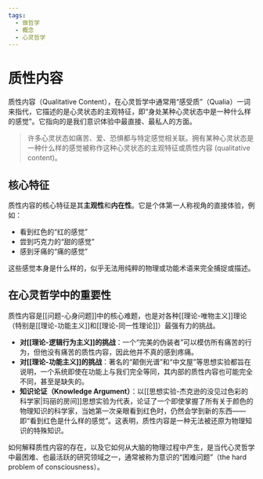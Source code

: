 ```yaml
---
tags:
  - 做哲学
  - 概念
  - 心灵哲学
---
```


# 质性内容

质性内容（Qualitative Content），在心灵哲学中通常用“感受质”（Qualia）一词来指代，它描述的是心灵状态的主观特征，即“身处某种心灵状态中是一种什么样的感觉”。它指向的是我们意识体验中最直接、最私人的方面。

> 许多心灵状态如痛苦、爱、恐惧都与特定感觉相关联。拥有某种心灵状态是一种什么样的感觉被称作这种心灵状态的主观特征或质性内容 (qualitative content)。

## 核心特征

质性内容的核心特征是其**主观性**和**内在性**。它是个体第一人称视角的直接体验，例如：
*   看到红色的“红的感觉”
*   尝到巧克力的“甜的感觉”
*   感到牙痛的“痛的感觉”

这些感觉本身是什么样的，似乎无法用纯粹的物理或功能术语来完全捕捉或描述。

## 在心灵哲学中的重要性

质性内容是[[问题-心身问题]]中的核心难题，也是对各种[[理论-唯物主义]]理论（特别是[[理论-功能主义]]和[[理论-同一性理论]]）最强有力的挑战。

*   **对[[理论-逻辑行为主义]]的挑战**：一个“完美的伪装者”可以模仿所有痛苦的行为，但他没有痛苦的质性内容，因此他并不真的感到疼痛。
*   **对[[理论-功能主义]]的挑战**：著名的“颠倒光谱”和“中文屋”等思想实验都旨在说明，一个系统即使在功能上与我们完全等同，其内部的质性内容也可能完全不同，甚至是缺失的。
*   **知识论证（Knowledge Argument）**：以[[思想实验-杰克逊的没见过色彩的科学家|玛丽的房间]]思想实验为代表，论证了一个即使掌握了所有关于颜色的物理知识的科学家，当她第一次亲眼看到红色时，仍然会学到新的东西——即“看到红色是什么样的感觉”。这表明，质性内容是一种无法被还原为物理知识的特殊知识。

如何解释质性内容的存在，以及它如何从大脑的物理过程中产生，是当代心灵哲学中最困难、也最活跃的研究领域之一，通常被称为意识的“困难问题”（the hard problem of consciousness）。
